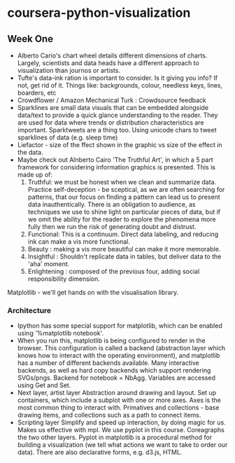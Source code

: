 # coursera-python-visualization

## Week One
- Alberto Cario's chart wheel details different dimensions of charts. Largely, scientists and data heads have a different approach to visualization than journos or artists.
- Tufte's data-ink ration is important to consider. Is it giving you info? If not, get rid of it. Things like: backgrounds, colour, needless keys, lines, boarders, etc
- Crowdflower / Amazon Mechanical Turk : Crowdsource feedback
- Sparklines are small data visuals that can be embedded alongside data/text to provide a quick glance understanding to the reader. They are used for data where trends or distribution characteristics are important. Sparktweets are a thing too. Using unicode chars to tweet sparklines of data (e.g. sleep time)
- Liefactor - size of the ffect shown in the graphic vs size of the effect in the data. 
- Maybe check out Alnberto Cairo 'The Truthful Art', in which a 5 part framework for considering information graphics is presented. This is made up of:
  1. Truthful: we must be honest when we clean and summarize data. Practice self-deception - be sceptical, as we are often searching for patterns, that our focus on finding a pattern can lead us to present data inauthentically. There is an obligation to audience, as techniques we use to shine light on particular pieces of data, but if we omit the ability for the reader to explore the phenomena more fully then we run the risk of generating doubt and distrust.
	2. Functional: This is a continuum. Direct data labeling, and reducing ink can make a vis more functional.
	3. Beauty : making a vis more beautiful can make it more memorable. 
	4. Insightful : Shouldn't replicate data in tables, but deliver data to the 'aha' moment. 
	5. Enlightening : composed of the previous four, adding social responsibility dimension. 

Matplotlib - we'll get hands on with the visualisation library.
### Architecture
- Ipython has some special support for matplotlib, which can be enabled using '%matplotlib notebook'.
- When you run this, matplotlib is being configured to render in the browser. This configuration is called a backend (abstraction layer which knows how to interact with the operating environment), and matplotlib has a number of different backends available. Many interactive backends, as well as hard copy backends which support rendering SVGs/pngs.
   Backend for notebook = NbAgg.
   Variables are accessed using Get and Set.
- Next layer, artist layer
   Abstraction around drawing and layout. Set up containers, which include a subplot with one or more axes. Axes is the most common thing to interact with.
  Primatives and collections - base drawing items, and collections such as a path to connect items. 
- Scripting layer
   Simplify and speed up interaction, by doing magic for us. Makes us effective with mpl. We use pyplot in this course. Coreagraphs the two other layers.
Pyplot in matplotlib is a procedural method for building a visualization (we tell what actions we want to take to order our data). There are also declarative forms, e.g. d3.js, HTML.




 


